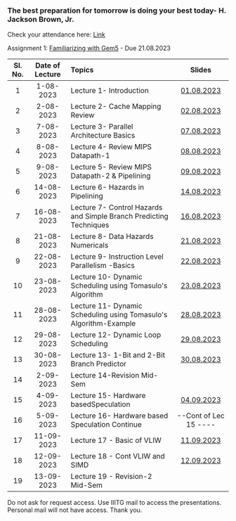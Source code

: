 ### The best preparation for tomorrow is doing your best today- H. Jackson Brown, Jr.


Check your attendance here: [Link](https://docs.google.com/spreadsheets/d/15uA9LeIXxnPE4ydki7zfR0EAugeWi1QlrM6wXJ0b5Pc/edit?usp=drive_link)

Assignment 1: [Familiarizing with Gem5](https://www.gem5.org/getting_started/) - Due 21.08.2023

| Sl. No. | Date of Lecture        | Topics  | Slides   |
|:---:|:--:|:--|:--------------------------:|
| 1   | 1-08-2023   |Lecture 1- Introduction                | [01.08.2023](https://drive.google.com/file/d/1i5SR5Sh-XZ44ELt6r80KTeZ6R_eyh0h4/view?usp=drive_link)|
| 2   | 2-08-2023   |Lecture 2- Cache Mapping Review        | [02.08.2023](https://drive.google.com/file/d/16exw1TwFwB39oD_Gzlfp7oIU11mMWHoN/view?usp=drive_link)|
| 3   | 7-08-2023   |Lecture 3- Parallel Architecture Basics        | [07.08.2023](https://drive.google.com/file/d/1m0myXHyzLHabbajf2A1ptclzDWho41QS/view?usp=drive_link)|
| 4   | 8-08-2023   |Lecture 4- Review MIPS Datapath-1        | [08.08.2023](https://drive.google.com/file/d/128DBeEFQDfTGMlNcbYvUWHHbjPD1lP8m/view?usp=drive_link)|
| 5   | 9-08-2023   |Lecture 5- Review MIPS Datapath-2 & Pipelining        | [09.08.2023](https://drive.google.com/file/d/1nfLU0VJCI-uIMpGT8Iq_oibcI1qbfVKY/view?usp=drive_link)|
| 6   | 14-08-2023   |Lecture 6- Hazards in Pipelining        | [14.08.2023](https://drive.google.com/file/d/1T671Ux_u_DDA4bcOCXnfzov_hcdZSO-j/view?usp=drive_link)|
| 7   | 16-08-2023   |Lecture 7- Control Hazards and Simple Branch Predicting Techniques        | [16.08.2023](https://drive.google.com/file/d/1qIA4zEVvweCSdi8c2BnjqloOLbRfEYgL/view?usp=drive_link)|
| 8   | 21-08-2023   |Lecture 8- Data Hazards Numericals        | [21.08.2023](https://drive.google.com/file/d/1zWwY0DQ5UjY8_ru3aydaPG-Tt4PC2qLJ/view?usp=drive_link)|
| 9   | 22-08-2023   |Lecture 9- Instruction Level Parallelism -Basics        | [22.08.2023](https://drive.google.com/file/d/1bJvjhnjCJea_3dzxu-OJqohgCuiZUzpi/view?usp=drive_link)|
| 10  | 23-08-2023   |Lecture 10- Dynamic Scheduling using Tomasulo's Algorithm        | [23.08.2023](https://drive.google.com/file/d/1HyHzic_n9PZBge0f2ga40xT2cSQlxMUm/view?usp=drive_link)|
| 11  | 28-08-2023   |Lecture 11- Dynamic Scheduling using Tomasulo's Algorithm-Example        | [28.08.2023](https://drive.google.com/file/d/1xJJSMfvNW7S3G1Lw16R26E8282GSxTxT/view?usp=drive_link)|
| 12  | 29-08-2023   |Lecture 12- Dynamic Loop Scheduling        | [29.08.2023](https://drive.google.com/file/d/1obQJz7W7-D_QdftCipqCzPahsSkXHstA/view?usp=drive_link)|
| 13  | 30-08-2023   |Lecture 13- 1-Bit and 2-Bit Branch Predictor        | [30.08.2023](https://drive.google.com/file/d/1U_kd6LS_Tnl_G_a-8IkcORvL3hu2qkbz/view?usp=drive_link)|
| 14  | 2-09-2023   | Lecture 14-Revision Mid-Sem        | |
| 15  | 4-09-2023   | Lecture 15- Hardware basedSpeculation    | [04.09.2023](https://drive.google.com/file/d/1jEJdAXy6OcdD-wMb9kwqyVIN9Ai7IJSM/view?usp=drive_link) |
| 16  | 5-09-2023   | Lecture 16- Hardware based Speculation Continue    | --Cont of Lec 15 ---- |
| 17  | 11-09-2023  | Lecture 17 - Basic of VLIW                         | [11.09.2023](https://drive.google.com/file/d/1tRmwzNmqMajtyYZM74rE3NvlM9bAyOf6/view?usp=drive_link) |
| 18  | 12-09-2023  | Lecture 18 - Cont VLIW and SIMD                         | [12.09.2023](https://drive.google.com/file/d/1An93XezjRismZh5K1JeFvcFG5tJBFoWu/view?usp=drive_link) |
| 19  | 13-09-2023  | Lecture 19 - Revision-2 Mid-Sem                        |  |


Do not ask for request access. Use IIITG mail to access the presentations. Personal mail will not have access. Thank you.

